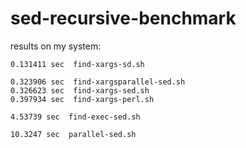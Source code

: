 # sed-recursive-benchmark

results on my system:

```
0.131411 sec  find-xargs-sd.sh

0.323906 sec  find-xargsparallel-sed.sh
0.326623 sec  find-xargs-sed.sh
0.397934 sec  find-xargs-perl.sh

4.53739 sec  find-exec-sed.sh

10.3247 sec  parallel-sed.sh
```
